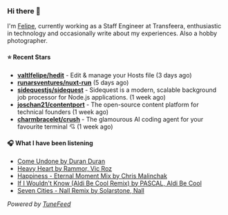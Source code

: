 ### Hi there 👋

I'm [Felipe](https://felipevm.com), currently working as a Staff Engineer at Transfeera, enthusiastic in technology and occasionally write about my experiences. Also a hobby photographer.

#### ⭐ Recent Stars
- **[valtlfelipe/hedit](https://github.com/valtlfelipe/hedit)** - Edit &amp; manage your Hosts file (3 days ago)
- **[runarsventures/nuxt-run](https://github.com/runarsventures/nuxt-run)** (5 days ago)
- **[sidequestjs/sidequest](https://github.com/sidequestjs/sidequest)** - Sidequest is a modern, scalable background job processor for Node.js applications. (1 week ago)
- **[joschan21/contentport](https://github.com/joschan21/contentport)** - The open-source content platform for technical founders (1 week ago)
- **[charmbracelet/crush](https://github.com/charmbracelet/crush)** - The glamourous AI coding agent for your favourite terminal 💘 (1 week ago)

#### 🎧 What I have been listening
- [Come Undone by Duran Duran](https://open.spotify.com/track/0yfNXxlyXdmP0ue1iJijx1)
- [Heavy Heart by Rammor, Vic Roz](https://open.spotify.com/track/3dZuE5N6I6Cw6A1YX1ZlrB)
- [Happiness - Eternal Moment Mix by Chris Malinchak](https://open.spotify.com/track/00EBDDJZ2s6QuGSmM53xjW)
- [If I Wouldn&#39;t Know (Aldi Be Cool Remix) by PASCAL, Aldi Be Cool](https://open.spotify.com/track/2rq2azWXVaxG3iRbMHdfa4)
- [Seven Cities - Nall Remix by Solarstone, Nall](https://open.spotify.com/track/1okI0EddpA2UxVY4hBw4PA)

_Powered by [TuneFeed](https://tunefeed.app?ref=github.com)_
